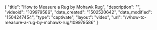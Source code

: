 {
    "title": "How to Measure a Rug by Mohawk Rug",
    "description": "",
    "videoid": "109979586",
    "date_created": "1502520642",
    "date_modified": "1504247454",
    "type": "captivate",
    "layout": "video",
    "url": "\/v\/how-to-measure-a-rug-by-mohawk-rug\/109979586"
}